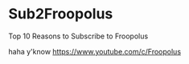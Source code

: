 # Sub2Froopolus

Top 10 Reasons to Subscribe to Froopolus


haha y'know https://www.youtube.com/c/Froopolus
